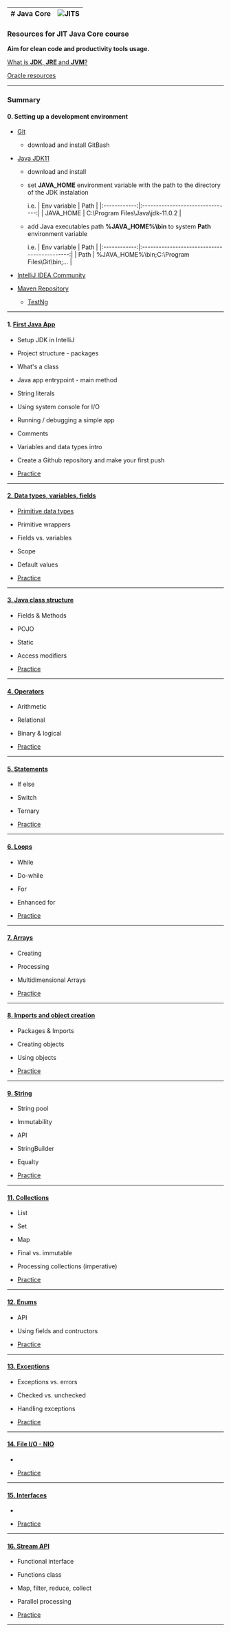 
| # Java Core  | ![JITS](./resources/jits_driver.png "JITS")  |
|:------------:|:--------------------------------:|

### Resources for **JIT Java Core** course

**Aim for clean code and productivity tools usage.**

[What is **JDK**, **JRE** and **JVM**?](./resources/jdk_jre_jvm.md)

[Oracle resources](https://www.java.com/en/)


***

### Summary

#### 0. Setting up a development environment

  - [Git](https://git-scm.com/downloads)    
  
     - download and install GitBash

  - [Java JDK11](https://www.oracle.com/java/technologies/javase-jdk11-downloads.html)
  
     - download and install 
     
     - set **JAVA_HOME** environment variable with the path to the directory of the JDK instalation
     
       i.e.
       | Env variable | Path                             |
       |:------------:|:--------------------------------:|
       | JAVA_HOME    | C:\Program Files\Java\jdk-11.0.2 |  
     
     - add Java executables path **%JAVA_HOME%\bin** to system **Path** environment variable
     
       i.e.
       | Env variable | Path                                         |
       |:------------:|:--------------------------------------------:|
       | Path         | %JAVA_HOME%\bin;C:\Program Files\Git\bin;... |          
     
  
  - [IntelliJ IDEA Community](https://www.jetbrains.com/idea/download/#section=windows)
  
  - [Maven Repository](https://mvnrepository.com/artifact/org.testng/testng)
  
     - [TestNg](https://mvnrepository.com/artifact/org.testng/testng)
  
***
  
#### 1. [First Java App](./src/course1)
 
   - Setup JDK in IntelliJ
   
   - Project structure - packages
   
   - What's a class     
   
   - Java app entrypoint - main method
   
   - String literals

   - Using system console for I/O  
   
   - Running / debugging a simple app
   
   - Comments
   
   - Variables and data types intro
   
   - Create a Github repository and make your first push
   
   - [Practice](./resources/practice/course1)
   
***
   
#### [2. Data types, variables, fields](./src/course2)
   
   - [Primitive data types](./resources/primitiveDataTypes.md)
   
   - Primitive wrappers
   
   - Fields vs. variables
   
   - Scope
   
   - Default values
   
   - [Practice](./resources/practice/course2)
   
***
   
#### [3. Java class structure](./src/course3)
   
   - Fields & Methods
   
   - POJO
   
   - Static
   
   - Access modifiers      
   
   - [Practice](./resources/practice/course3)
   
***   
   
#### [4. Operators](./src/course4)
   
   - Arithmetic
   
   - Relational
   
   - Binary & logical
   
   - [Practice](./resources/practice/course4)

***

#### [5. Statements](./src/course5)

   - If else
   
   - Switch
   
   - Ternary
   
   - [Practice](./resources/practice/course5)

****

#### [6. Loops](./src/course6)

   - While
   
   - Do-while
   
   - For
   
   - Enhanced for

   - [Practice](./resources/practice/course6)

****

#### [7. Arrays](./src/course7)

   - Creating
   
   - Processing
   
   - Multidimensional Arrays

   - [Practice](./resources/practice/course7)

****

#### [8. Imports and object creation](./src/course8)

   - Packages & Imports
   
   - Creating objects
   
   - Using objects  

   - [Practice](./resources/practice/course8)

****

#### [9. String](./src/course9)

   - String pool
   
   - Immutability

   - API
   
   - StringBuilder        
   
   - Equalty

   - [Practice](./resources/practice/course9)

****

#### [11. Collections](./src/course11)

   - List
   
   - Set
   
   - Map
   
   - Final vs. immutable
   
   - Processing collections (imperative)
   
   - [Practice](./resources/practice/course11)
      
****

#### [12. Enums](./src/course12)

   - API
   
   - Using fields and contructors
   
   - [Practice](./resources/practice/course12)
      
****

#### [13. Exceptions](./src/course13)

   - Exceptions vs. errors

   - Checked vs. unchecked
   
   - Handling exceptions
   
   - [Practice](./resources/practice/course13)
      
****

#### [14. File I/O - NIO](./src/course14)

   - 
   
   - [Practice](./resources/practice/course14)
      
****

#### [15. Interfaces](./src/course15)

   - 
   
   
   - [Practice](./resources/practice/course15)
      
****

#### [16. Stream API](./src/course16)

   - Functional interface
   
   - Functions class

   - Map, filter, reduce, collect
   
   - Parallel processing
   
   - [Practice](./resources/practice/course16)
      
****

